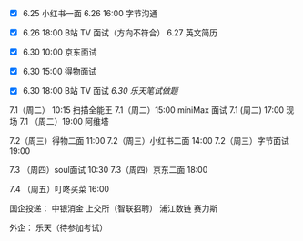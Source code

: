 - [x] 6.25 小红书一面 
6.26 16:00 字节沟通
- [x] 6.26 18:00 B站 TV 面试（方向不符合）
6.27 英文简历

- [x] 6.30 10:00 京东面试
- [x] 6.30 15:00 得物面试
- [x] 6.30 18:00 B站 TV 面试
*6.30 乐天笔试做题*

7.1（周二） 10:15 扫描全能王
7.1（周二）15:00 miniMax 面试
7.1 (周二) 17:00 现场
7.1 （周二）19:00 阿维塔

7.2（周三）得物二面 11:00
7.2（周三）小红书二面 14:00
7.2（周三）字节面试 19:00

7.3 （周四）soul面试 10:30
7.3（周四）京东二面 18:00

7.4 （周五）叮咚买菜 16:00


国企投递：
中银消金
上交所（智联招聘）
浦江数链
赛力斯

外企：
乐天（待参加考试）